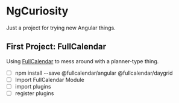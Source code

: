 # NgCuriosity
Just a project for trying new Angular things.

## First Project: FullCalendar
Using [FullCalendar](https://fullcalendar.io/docs/angular) to mess around with a planner-type thing. 

- [ ] npm install --save @fullcalendar/angular @fullcalendar/daygrid
- [ ] Import FullCalendar Module 
- [ ] import plugins 
- [ ] register plugins
